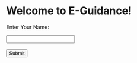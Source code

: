 <html>
<body>
<h1>Welcome to E-Guidance!</h1>
<p>Enter Your Name:</p>
  <input name="firstname" type="text">
  <br><br>
  <input type="submit">
</body>
</html>
